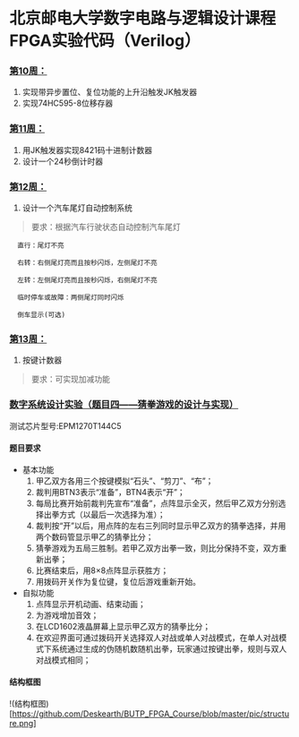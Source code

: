 # 北京邮电大学数字电路与逻辑设计课程FPGA实验代码（Verilog）
### [第10周：](https://github.com/Deskearth/FPGA_Course/tree/master/Week10)       
1. 实现带异步置位、复位功能的上升沿触发JK触发器     
2. 实现74HC595-8位移存器 
### [第11周：](https://github.com/Deskearth/FPGA_Course/tree/master/Week11)
1.  用JK触发器实现8421码十进制计数器
2.  设计一个24秒倒计时器
### [第12周：](https://github.com/Deskearth/FPGA_Course/tree/master/Week12)
1. 设计一个汽车尾灯自动控制系统
> 要求：根据汽车行驶状态自动控制汽车尾灯

      直行：尾灯不亮

      右转：右侧尾灯亮而且按秒闪烁，左侧尾灯不亮

      左转：左侧尾灯亮而且按秒闪烁，右侧尾灯不亮

      临时停车或故障：两侧尾灯同时闪烁

      倒车显示(可选)
### [第13周：](https://github.com/Deskearth/FPGA_Course/tree/master/Week13)
1. 按键计数器
> 要求：可实现加减功能

### [数字系统设计实验（题目四——猜拳游戏的设计与实现）](https://github.com/Deskearth/BUTP_FPGA_Course/tree/master/Experiment)
测试芯片型号:EPM1270T144C5

#### 题目要求
* 基本功能
	1. 甲乙双方各用三个按键模拟“石头”、“剪刀”、“布”；
	2. 裁判用BTN3表示“准备”，BTN4表示“开”；
	3. 每局比赛开始前裁判先宣布“准备”，点阵显示全灭，然后甲乙双方分别选择出拳方式（以最后一次选择为准）；
	4. 裁判按“开”以后，用点阵的左右三列同时显示甲乙双方的猜拳选择，并用两个数码管显示甲乙的猜拳比分；
	5. 猜拳游戏为五局三胜制。若甲乙双方出拳一致，则比分保持不变，双方重新出拳；
	6. 比赛结束后，用8×8点阵显示获胜方；
	7. 用拨码开关作为复位键，复位后游戏重新开始。
* 自拟功能
	1. 点阵显示开机动画、结束动画；
	2. 为游戏增加音效；
	3. 在LCD1602液晶屏幕上显示甲乙双方的猜拳比分；
	4. 在欢迎界面可通过拨码开关选择双人对战或单人对战模式，在单人对战模式下系统通过生成的伪随机数随机出拳，玩家通过按键出拳，规则与双人对战模式相同；

#### 结构框图
!(结构框图)[https://github.com/Deskearth/BUTP_FPGA_Course/blob/master/pic/structure.png]

